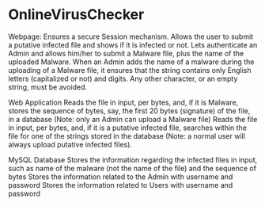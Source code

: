 # OnlineVirusChecker

Webpage:
Ensures a secure Session mechanism.
Allows the user to submit a putative infected file and shows if it is infected or not.
Lets authenticate an Admin and allows him/her to submit a Malware file, plus the name of the uploaded Malware.
When an Admin adds the name of a malware during the uploading of a Malware file, it ensures that the string contains only English letters (capitalized or not) and digits. Any other character, or an empty string, must be avoided. 

Web Application
Reads the file in input, per bytes, and, if it is Malware, stores the sequence of bytes, say, the first 20 bytes (signature) of the file, in a database (Note: only an Admin can upload a Malware file)
Reads the file in input, per bytes, and, if it is a putative infected file, searches within the file for one of the strings stored in the database (Note: a normal user will always upload putative infected files).

MySQL Database
Stores the information regarding the infected files in input, such as name of the malware (not the name of the file) and the sequence of bytes
Stores the information related to the Admin with username and password
Stores the information related to Users with username and password
